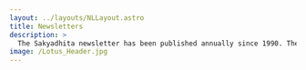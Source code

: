 ```yaml
---
layout: ../layouts/NLLayout.astro
title: Newsletters
description: >
  The Sakyadhita newsletter has been published annually since 1990. The newsletter is distributed by email and social media, and posted to the Sakyadhita International website, free of charge. The newsletters contain articles about the Sakyadhita International conferences, announcements of books by and related to women and Buddhism, and articles of interest to women in Buddhism and their allies.
image: /Lotus_Header.jpg
---
```

